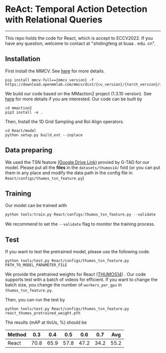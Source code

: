 # ReAct: Temporal Action Detection with Relational Queries

---
This repo holds the code for React, which is accept to ECCV2022. If you have any question, welcome to contact at "shidingfeng at buaa . edu. cn".


## Installation
First install the MMCV. See [here](https://github.com/open-mmlab/mmcv) for more details.
```shell
pip install mmcv-full=={mmcv_version} -f https://download.openmmlab.com/mmcv/dist/{cu_version}/{torch_version}/index.html
```

We build our code based on the MMaction2 project (1.3.10 version). See [here](https://github.com/open-mmlab/mmaction2) for more details if you are interested. Our code can be built by 
```shell
cd mmaction2
pip3 install -e .
```

Then, Install the 1D Grid Sampling and RoI Align operators. 
```shell
cd React/model
python setup.py build_ext --inplace
```

## Data preparing 
We used the TSN feature [(Google Drive Link)](https://drive.google.com/drive/folders/1-19PgCRTTNfy2RWGErvUUlT0_3J-qEb8) provied by G-TAD for our model. Please put all the **files** in the ```datasets/thumos14/``` fold (or you can put them in any place and modify the data path in the config file in ```React/configs/thumos_tsn_feature.py```)

## Training

Our model can be trained with

```python
python tools/train.py React/configs/thumos_tsn_feature.py --validate 
```

We recommend to set the `--validate` flag to monitor the training process.
 
## Test
If you want to test the pretrained model, please use the following code.
```shell
python tools/test.py React/configs/thumos_tsn_feature.py PATH_TO_MODEL_PARAMETER_FILE
```

We provide the pretrained weights for React ([THUMOS14](https://drive.google.com/file/d/1pcfJ6G5SC_zNeWG11cxtXAhj2rJVrz8q/view?usp=sharing)) . Our code supports test with a batch of videos for efficient. If you want to change the batch size, you change the number of ```workers_per_gpu``` in ```thumos_tsn_feature.py```. 

Then, you can run the test by 
```shell
python tools/test.py React/configs/thumos_tsn_feature.py react_thumos_pretrained_weight.pth
```

The results (mAP at tIoUs, %) should be 

| Method | 0.3  |  0.4 | 0.5 |0.6 | 0.7| Avg|
|--------|------|-----|-----|-----|-----|-----|
| React  | 70.8 |65.9|57.8|47.2|34.2|55.2


